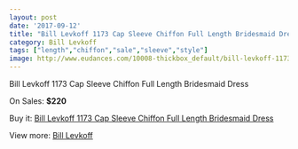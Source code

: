 ```yaml
---
layout: post
date: '2017-09-12'
title: "Bill Levkoff 1173 Cap Sleeve Chiffon Full Length Bridesmaid Dress"
category: Bill Levkoff
tags: ["length","chiffon","sale","sleeve","style"]
image: http://www.eudances.com/10008-thickbox_default/bill-levkoff-1173-cap-sleeve-chiffon-full-length-bridesmaid-dress.jpg
---
```

Bill Levkoff 1173 Cap Sleeve Chiffon Full Length Bridesmaid Dress

On Sales: **$220**
<a href="https://www.eudances.com/en/bill-levkoff/3288-bill-levkoff-1173-cap-sleeve-chiffon-full-length-bridesmaid-dress.html"><amp-img layout="responsive" width="600" height="600" src="//www.eudances.com/10008-thickbox_default/bill-levkoff-1173-cap-sleeve-chiffon-full-length-bridesmaid-dress.jpg" alt="Bill Levkoff 1173 Cap Sleeve Chiffon Full Length Bridesmaid Dress 0" /></a>
<a href="https://www.eudances.com/en/bill-levkoff/3288-bill-levkoff-1173-cap-sleeve-chiffon-full-length-bridesmaid-dress.html"><amp-img layout="responsive" width="600" height="600" src="//www.eudances.com/10011-thickbox_default/bill-levkoff-1173-cap-sleeve-chiffon-full-length-bridesmaid-dress.jpg" alt="Bill Levkoff 1173 Cap Sleeve Chiffon Full Length Bridesmaid Dress 1" /></a>
<a href="https://www.eudances.com/en/bill-levkoff/3288-bill-levkoff-1173-cap-sleeve-chiffon-full-length-bridesmaid-dress.html"><amp-img layout="responsive" width="600" height="600" src="//www.eudances.com/10010-thickbox_default/bill-levkoff-1173-cap-sleeve-chiffon-full-length-bridesmaid-dress.jpg" alt="Bill Levkoff 1173 Cap Sleeve Chiffon Full Length Bridesmaid Dress 2" /></a>
<a href="https://www.eudances.com/en/bill-levkoff/3288-bill-levkoff-1173-cap-sleeve-chiffon-full-length-bridesmaid-dress.html"><amp-img layout="responsive" width="600" height="600" src="//www.eudances.com/10009-thickbox_default/bill-levkoff-1173-cap-sleeve-chiffon-full-length-bridesmaid-dress.jpg" alt="Bill Levkoff 1173 Cap Sleeve Chiffon Full Length Bridesmaid Dress 3" /></a>

Buy it: [Bill Levkoff 1173 Cap Sleeve Chiffon Full Length Bridesmaid Dress](https://www.eudances.com/en/bill-levkoff/3288-bill-levkoff-1173-cap-sleeve-chiffon-full-length-bridesmaid-dress.html "Bill Levkoff 1173 Cap Sleeve Chiffon Full Length Bridesmaid Dress")

View more: [Bill Levkoff](https://www.eudances.com/en/57-bill-levkoff "Bill Levkoff")